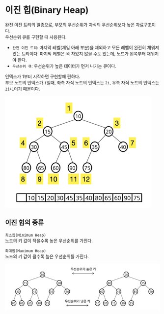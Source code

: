 # 이진 힙(Binary Heap)

완전 이진 트리의 일종으로, 부모의 우선순위가 자식의 우선순위보다 높은 자료구조이다.  
우선순위 큐를 구현할 때 사용된다.

- `완전 이진 트리`: 마지막 레벨(제일 아래 부분)을 제외하고 모든 레벨이 완전히 채워져 있는 트리이다. 마지막 레벨은 꽉 차있지 않을 수도 있는데, 노드가 왼쪽부터 채워져야 한다.
- `우선순위 큐`: 우선순위가 높은 데이터가 먼저 나가는 큐이다.

인덱스가 1부터 시작하면 구현할때 편하다.  
부모 노드의 인덱스가 `i`일때, 좌측 자식 노드의 인덱스는 `2i`, 우측 자식 노드의 인덱스는 `2i+1`이기 때문이다.  

![이진 힙](./etc/힙.png)

## 이진 힙의 종류

`최소힙(Minimum Heap)`  
노드의 키 값이 작을수록 높은 우선순위를 가진다.

`최대힙(Maximum Heap)`  
노드의 키 값이 클수록 높은 우선순위를 가진다.  

![이진 힙](./etc/최소힙_최대힙.png)

